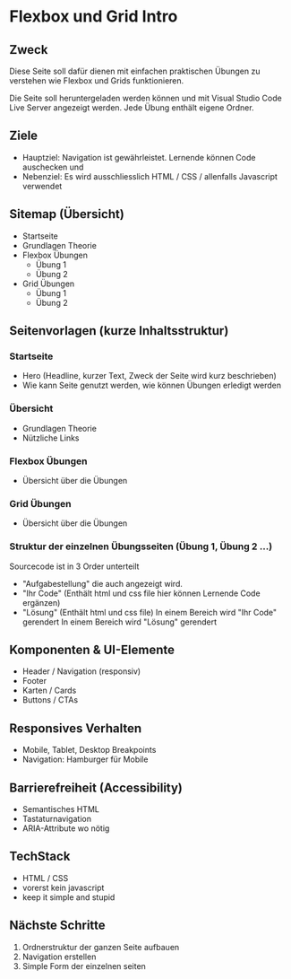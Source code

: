 
# Flexbox und Grid Intro

## Zweck
Diese Seite soll dafür dienen mit einfachen praktischen Übungen zu verstehen wie Flexbox und Grids funktionieren. 

Die Seite soll heruntergeladen werden können und mit Visual Studio Code Live Server angezeigt werden. Jede Übung enthält eigene Ordner.



## Ziele
- Hauptziel: Navigation ist gewährleistet. Lernende können Code auschecken und 
- Nebenziel: Es wird ausschliesslich HTML / CSS / allenfalls Javascript verwendet

## Sitemap (Übersicht)
- Startseite
- Grundlagen Theorie
- Flexbox Übungen
  - Übung 1
  - Übung 2
- Grid Übungen
  - Übung 1
  - Übung 2

## Seitenvorlagen (kurze Inhaltsstruktur)
### Startseite
- Hero (Headline, kurzer Text, Zweck der Seite wird kurz beschrieben)
- Wie kann Seite genutzt werden, wie können Übungen erledigt werden

### Übersicht
- Grundlagen Theorie
- Nützliche Links

### Flexbox Übungen
- Übersicht über die Übungen

### Grid Übungen
- Übersicht über die Übungen

### Struktur der einzelnen Übungsseiten (Übung 1, Übung 2 ...)
Sourcecode ist in 3 Order unterteilt
- "Aufgabestellung" die auch angezeigt wird. 
- "Ihr Code" (Enthält html und css file hier können Lernende Code ergänzen)
- "Lösung" (Enthält html und css file)
In einem Bereich wird "Ihr Code" gerendert
In einem Bereich wird "Lösung" gerendert 


## Komponenten & UI-Elemente
- Header / Navigation (responsiv)
- Footer
- Karten / Cards
- Buttons / CTAs

## Responsives Verhalten
- Mobile, Tablet, Desktop Breakpoints
- Navigation: Hamburger für Mobile

## Barrierefreiheit (Accessibility)
- Semantisches HTML
- Tastaturnavigation
- ARIA-Attribute wo nötig

## TechStack
- HTML / CSS 
- vorerst kein javascript
- keep it simple and stupid


## Nächste Schritte
1. Ordnerstruktur der ganzen Seite aufbauen
2. Navigation erstellen
3. Simple Form der einzelnen seiten 

<!-- Ende der minimalen Vorlage -->